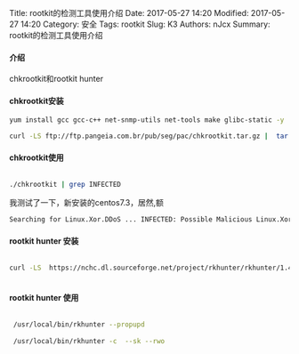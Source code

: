 Title: rootkit的检测工具使用介绍
Date: 2017-05-27 14:20
Modified: 2017-05-27 14:20
Category: 安全
Tags: rootkit
Slug: K3
Authors: nJcx
Summary: rootkit的检测工具使用介绍

#### 介绍
chkrootkit和rootkit hunter
#### chkrootkit安装
```bash
yum install gcc gcc-c++ net-snmp-utils net-tools make glibc-static -y

```

```bash
curl -LS ftp://ftp.pangeia.com.br/pub/seg/pac/chkrootkit.tar.gz |  tar zx  && cd chkrootkit-0.52 && make sense

```

#### chkrootkit使用

```bash

./chkrootkit | grep INFECTED

```

我测试了一下，新安装的centos7.3，居然,额

```bash
Searching for Linux.Xor.DDoS ... INFECTED: Possible Malicious Linux.Xor.DDoS installed

```


#### rootkit hunter 安装

```bash

curl -LS  https://nchc.dl.sourceforge.net/project/rkhunter/rkhunter/1.4.6/rkhunter-1.4.6.tar.gz | tar zx && cd rkhunter-1.4.6 && sh installer.sh --layout default --install
 
```
#### rootkit hunter 使用

```bash

 /usr/local/bin/rkhunter --propupd
 
 /usr/local/bin/rkhunter -c  --sk --rwo
 
```

